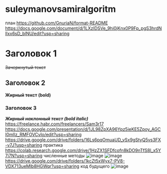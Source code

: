 # suleymanovsamiralgoritm
план 
https://github.com/GnuriaN/format-README
https://docs.google.com/document/d/1LXzIDSVe_9hi0jKnx0P9Fp_pgS3hrdNlIxx6sD_blNU/edit?usp=sharing
# Заголовок 1 
~~Зачеркнутый текст~~
## Заголовок 2
**Жирный текст (bold)**
### Заголовок 3
___Жирный наклонный текст (bold italic)___
https://freelance.habr.com/freelancers/Sam3r17
https://docs.google.com/presentation/d/1JL98ZpXA96Ypz5ieKE5Zpoy_AGCI0mllz_RMFOVCvIo/edit?usp=sharing 
 https://drive.google.com/drive/folders/16Ls6pqOmuaUD_vSx9gStyQ5vs3FX-v7J?usp=sharing практика
https://colab.research.google.com/drive/1HzZX1SFDfcofn8kDO9nTfS8l_x5Y7i7N?usp=sharing численные методы
![image](https://github.com/User3r17/suleymanovsamiralgoritm/assets/144117475/0d25ebe0-a397-46e5-83a3-feb309b42b63)
![image](https://github.com/User3r17/suleymanovsamiralgoritm/assets/144117475/177f3426-07a6-4182-a0a2-14fca85aff62)
https://drive.google.com/drive/folders/1kcZt5xWyx7-PV8-VDX713ueMlb8HGWqr?usp=sharing код будущего
![image](https://github.com/User3r17/suleymanovsamiralgoritm/assets/144117475/9a748f4d-c8d8-463c-99d0-e3d17cb5b9b3)

